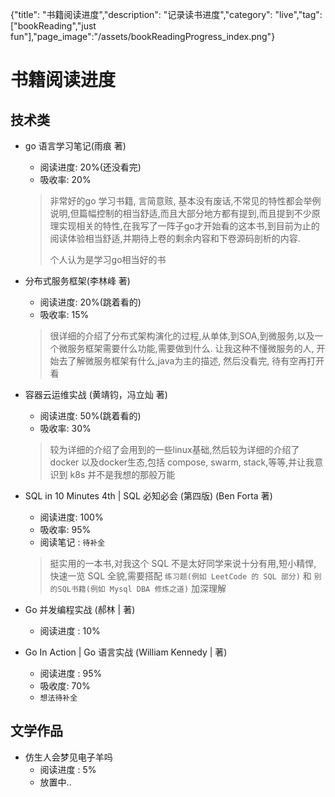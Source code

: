 {"title": "书籍阅读进度","description": "记录读书进度","category": "live","tag":["bookReading","just fun"],"page_image":"/assets/bookReadingProgress_index.png"}

# 书籍阅读进度

## 技术类

* go 语言学习笔记(雨痕 著)
   * 阅读进度: 20%(还没看完)
   * 吸收率: 20%
   > 非常好的go 学习书籍, 言简意赅, 基本没有废话,不常见的特性都会举例说明,但篇幅控制的相当舒适,而且大部分地方都有提到,而且提到不少原理实现相关的特性,在我写了一阵子go才开始看的这本书,到目前为止的阅读体验相当舒适,并期待上卷的剩余内容和下卷源码剖析的内容.
   > 
   > 个人认为是学习go相当好的书

* 分布式服务框架(李林峰 著)
    * 阅读进度: 20%(跳着看的)
    * 吸收率: 15%
    > 很详细的介绍了分布式架构演化的过程,从单体,到SOA,到微服务,以及一个微服务框架需要什么功能,需要做到什么. 让我这种不懂微服务的人, 开始去了解微服务框架有什么,java为主的描述, 然后没看完, 待有空再打开看


* 容器云运维实战 (黄靖钧，冯立灿 著)
    * 阅读进度: 50%(跳着看的)
    * 吸收率: 30%
    > 较为详细的介绍了会用到的一些linux基础,然后较为详细的介绍了docker 以及docker生态,包括 compose, swarm, stack,等等,并让我意识到 k8s 并不是我想的那般万能

* SQL in 10 Minutes 4th | SQL 必知必会 (第四版) (Ben Forta 著)
    * 阅读进度: 100%
    * 吸收率:  95%
    * 阅读笔记 : `待补全`
    >  挺实用的一本书,对我这个 SQL 不是太好同学来说十分有用,短小精悍, 快速一览 SQL 全貌,需要搭配 `练习题(例如 LeetCode 的 SQL 部分)` 和 `别的SQL书籍(例如 Mysql DBA 修炼之道)` 加深理解

* Go 并发编程实战 (郝林 | 著)
    * 阅读进度 : 10%

* Go In Action | Go 语言实战 (William Kennedy | 著) 
    * 阅读进度 : 95%
    * 吸收度: 70%
    * `想法待补全`

## 文学作品

* 仿生人会梦见电子羊吗
    * 阅读进度 : 5%
    * 放置中..